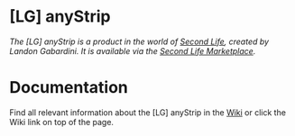 # [LG] anyStrip
*The [LG] anyStrip is a product in the world of [Second Life](https://www.secondlife.com/), created by Landon Gabardini. It is available via the [Second Life Marketplace](https://marketplace.secondlife.com/de-DE/stores/197307).*

# Documentation
Find all relevant information about the [LG] anyStrip in the [Wiki](https://github.com/LandonGabardini/-LG-anyStrip/wiki) or click the Wiki link on top of the page.

